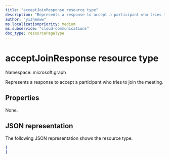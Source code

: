 ```yaml
---
title: "acceptJoinResponse resource type"
description: "Represents a response to accept a participant who tries to join the meeting."
author: "yizhenww"
ms.localizationpriority: medium
ms.subservice: "cloud-communications"
doc_type: resourcePageType
---
```


# acceptJoinResponse resource type

Namespace: microsoft.graph

Represents a response to accept a participant who tries to join the meeting.

## Properties

None.

## JSON representation

The following JSON representation shows the resource type.

<!-- {
  "blockType": "resource",
  "optionalProperties": [],
  "@odata.type": "microsoft.graph.acceptJoinResponse"
}-->
```json
{
}
```

<!-- uuid: 8fcb5dbc-d5aa-4681-8e31-b001d5168d79
2015-10-25 14:57:30 UTC -->
<!--
{
  "type": "#page.annotation",
  "description": "acceptJoinResponse resource",
  "keywords": "",
  "section": "documentation",
  "tocPath": "",
  "suppressions": []
}
-->
